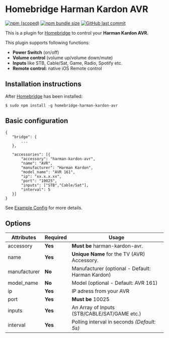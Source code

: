# Homebridge Harman Kardon AVR

[![npm (scoped)](https://img.shields.io/npm/v/homebridge-harman-kardon-avr?style=flat-square)](https://www.npmjs.com/package/homebridge-harman-kardon-avr) [![npm bundle size](https://img.shields.io/bundlephobia/min/homebridge-harman-kardon-avr?style=flat-square)](https://github.com/marcelkordek/homebridge-harman-kardon-avr)
[![GitHub last commit](https://img.shields.io/github/last-commit/marcelkordek/homebridge-harman-kardon-avr?style=flat-square)](https://github.com/marcelkordek/homebridge-harman-kardon-avr)

This is a plugin for [Homebridge](https://github.com/nfarina/homebridge) to control your **Harman Kardon AVR.** 

This plugin supports following functions:

- **Power Switch** (on/off)
- **Volume control** (volume up/volume down/mute)
- **Inputs** like STB, Cable/Sat, Game, Radio, Spotify etc.
- **Remote control:** native iOS Remote control

## Installation instructions
After [Homebridge](https://github.com/nfarina/homebridge) has been installed:

```
$ sudo npm install -g homebridge-harman-kardon-avr
```

## Basic configuration

 ```
{
	"bridge": {
		...
	},

	"accessories": [{
		"accessory": "harman-kardon-avr",
		"name": "AVR",
		"manufacturer": "Harman Kardon",
		"model_name": "AVR 161",
		"ip": "xx.x.x.xx",
		"port": "10025",
        "inputs": ["STB","Cable/Sat"],
        "interval": 5
	}]
}

 ```
 See [Example Config](https://github.com/marcelkordek/homebridge-harman-kardon-avr/blob/master/config-sample.json) for more details.


## Options

| **Attributes** | **Required** | **Usage** |
|------------|----------|-------|
| accessory | **Yes** | **Must be** harman-kardon-avr.   |
| name | **Yes** | **Unique Name** for the TV (AVR) Accessory.   |
| manufacturer | **No** | Manufacturer (optional - Default: Harman Kardon)   |
| model_name | **No** | Model (optional - Default: AVR 161)   |
| ip | **Yes** | IP adress from your AVR |
| port | **Yes** | **Must be** 10025 |
| inputs | **Yes** | An Array of Inputs (STB/CABLE/SAT/GAME etc.) |
| interval | **Yes** | Polling interval in seconds _(Default: 5s)_ |